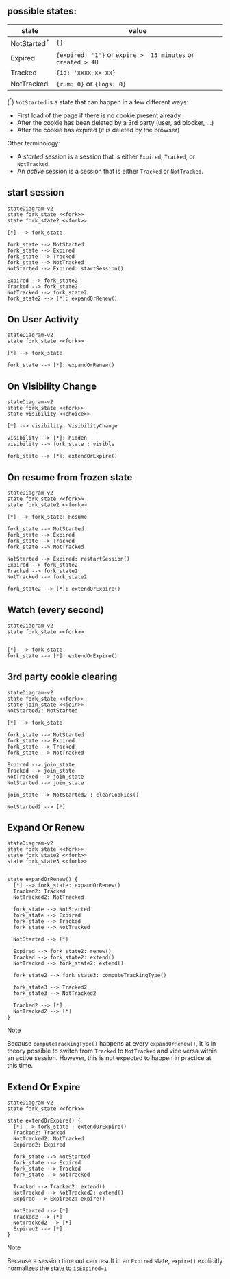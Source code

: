 ## possible states:

| state                   | value                                                        |
| ----------------------- | ------------------------------------------------------------ |
| NotStarted<sup>\*</sup> | `{}`                                                         |
| Expired                 | `{expired: '1'}` or `expire >  15 minutes` or `created > 4H` |
| Tracked                 | `{id: 'xxxx-xx-xx}`                                          |
| NotTracked              | `{rum: 0}` or `{logs: 0}`                                    |

(<sup>\*</sup>) `NotStarted` is a state that can happen in a few different ways:

- First load of the page if there is no cookie present already
- After the cookie has been deleted by a 3rd party (user, ad blocker, ...)
- After the cookie has expired (it is deleted by the browser)

Other terminology:

- A _started_ session is a session that is either `Expired`, `Tracked`, or `NotTracked`.
- An _active_ session is a session that is either `Tracked` or `NotTracked`.

## start session

```mermaid
stateDiagram-v2
state fork_state <<fork>>
state fork_state2 <<fork>>

[*] --> fork_state

fork_state --> NotStarted
fork_state --> Expired
fork_state --> Tracked
fork_state --> NotTracked
NotStarted --> Expired: startSession()

Expired --> fork_state2
Tracked --> fork_state2
NotTracked --> fork_state2
fork_state2 --> [*]: expandOrRenew()
```

## On User Activity

```mermaid
stateDiagram-v2
state fork_state <<fork>>

[*] --> fork_state

fork_state --> [*]: expandOrRenew()
```

## On Visibility Change

```mermaid
stateDiagram-v2
state fork_state <<fork>>
state visibility <<choice>>

[*] --> visibility: VisibilityChange

visibility --> [*]: hidden
visibility --> fork_state : visible

fork_state --> [*]: extendOrExpire()
```

## On resume from frozen state

```mermaid
stateDiagram-v2
state fork_state <<fork>>
state fork_state2 <<fork>>

[*] --> fork_state: Resume

fork_state --> NotStarted
fork_state --> Expired
fork_state --> Tracked
fork_state --> NotTracked

NotStarted --> Expired: restartSession()
Expired --> fork_state2
Tracked --> fork_state2
NotTracked --> fork_state2

fork_state2 --> [*]: extendOrExpire()
```

## Watch (every second)

```mermaid
stateDiagram-v2
state fork_state <<fork>>


[*] --> fork_state
fork_state --> [*]: extendOrExpire()
```

## 3rd party cookie clearing

```mermaid
stateDiagram-v2
state fork_state <<fork>>
state join_state <<join>>
NotStarted2: NotStarted

[*] --> fork_state

fork_state --> NotStarted
fork_state --> Expired
fork_state --> Tracked
fork_state --> NotTracked

Expired --> join_state
Tracked --> join_state
NotTracked --> join_state
NotStarted --> join_state

join_state --> NotStarted2 : clearCookies()

NotStarted2 --> [*]
```

## Expand Or Renew

```mermaid
stateDiagram-v2
state fork_state <<fork>>
state fork_state2 <<fork>>
state fork_state3 <<fork>>


state expandOrRenew() {
  [*] --> fork_state: expandOrRenew()
  Tracked2: Tracked
  NotTracked2: NotTracked

  fork_state --> NotStarted
  fork_state --> Expired
  fork_state --> Tracked
  fork_state --> NotTracked

  NotStarted --> [*]

  Expired --> fork_state2: renew()
  Tracked --> fork_state2: extend()
  NotTracked --> fork_state2: extend()

  fork_state2 --> fork_state3: computeTrackingType()

  fork_state3 --> Tracked2
  fork_state3 --> NotTracked2

  Tracked2 --> [*]
  NotTracked2 --> [*]
}
```

> [!NOTE]  
> Because `computeTrackingType()` happens at every `expandOrRenew()`, it is in theory possible to switch from `Tracked` to `NotTracked` and vice versa within an active session. However, this is not expected to happen in practice at this time.

## Extend Or Expire

```mermaid
stateDiagram-v2
state fork_state <<fork>>

state extendOrExpire() {
  [*] --> fork_state : extendOrExpire()
  Tracked2: Tracked
  NotTracked2: NotTracked
  Expired2: Expired

  fork_state --> NotStarted
  fork_state --> Expired
  fork_state --> Tracked
  fork_state --> NotTracked

  Tracked --> Tracked2: extend()
  NotTracked --> NotTracked2: extend()
  Expired --> Expired2: expire()

  NotStarted --> [*]
  Tracked2 --> [*]
  NotTracked2 --> [*]
  Expired2 --> [*]
}
```

> [!NOTE]  
> Because a session time out can result in an `Expired` state, `expire()` explicitly normalizes the state to `isExpired=1`
